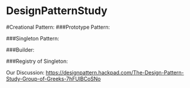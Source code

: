 DesignPatternStudy
==================
#Creational Pattern:
###Prototype Pattern:

###Singleton Pattern:

###Builder:

###Registry of Singleton:

Our Discussion:
https://designpattern.hackpad.com/The-Design-Pattern-Study-Group-of-Greeks-7hFUlBCoSNo

